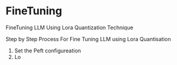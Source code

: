 # FineTuning
FineTuning LLM Using Lora Quantization Technique

Step by Step Process For Fine Tuning LLM using Lora Quantisation 

1. Set the Peft configureation
2. Lo
